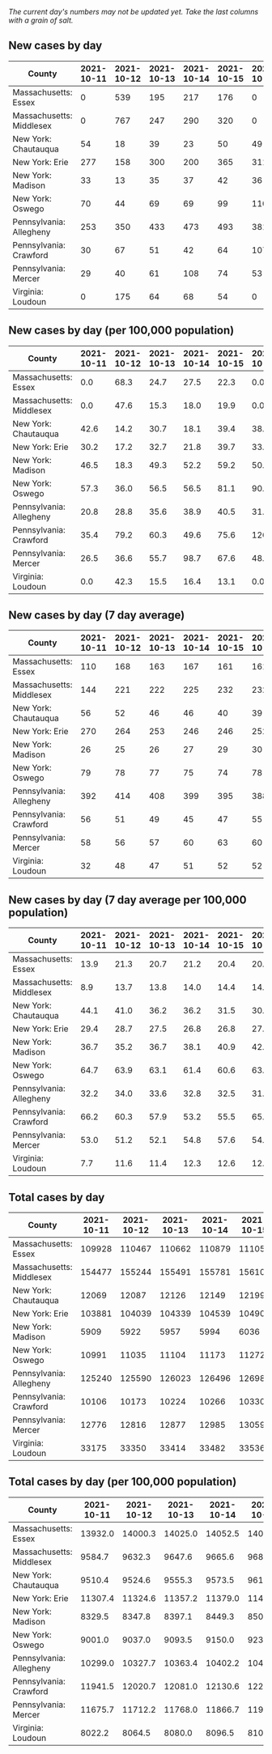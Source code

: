 _The current day's numbers may not be updated yet. Take the last columns with a grain of salt._
## New cases by day

| County | 2021-10-11 | 2021-10-12 | 2021-10-13 | 2021-10-14 | 2021-10-15 | 2021-10-16 | 2021-10-17 |
| --- | --- | --- | --- | --- | --- | --- | --- |
| Massachusetts: Essex | 0 | 539 | 195 | 217 | 176 | 0 |  |
| Massachusetts: Middlesex | 0 | 767 | 247 | 290 | 320 | 0 |  |
| New York: Chautauqua | 54 | 18 | 39 | 23 | 50 | 49 |  |
| New York: Erie | 277 | 158 | 300 | 200 | 365 | 311 |  |
| New York: Madison | 33 | 13 | 35 | 37 | 42 | 36 |  |
| New York: Oswego | 70 | 44 | 69 | 69 | 99 | 110 |  |
| Pennsylvania: Allegheny | 253 | 350 | 433 | 473 | 493 | 381 | 283 |
| Pennsylvania: Crawford | 30 | 67 | 51 | 42 | 64 | 107 | 30 |
| Pennsylvania: Mercer | 29 | 40 | 61 | 108 | 74 | 53 | 40 |
| Virginia: Loudoun | 0 | 175 | 64 | 68 | 54 | 0 |  |

## New cases by day (per 100,000 population)

| County | 2021-10-11 | 2021-10-12 | 2021-10-13 | 2021-10-14 | 2021-10-15 | 2021-10-16 | 2021-10-17 |
| --- | --- | --- | --- | --- | --- | --- | --- |
| Massachusetts: Essex | 0.0 | 68.3 | 24.7 | 27.5 | 22.3 | 0.0 |  |
| Massachusetts: Middlesex | 0.0 | 47.6 | 15.3 | 18.0 | 19.9 | 0.0 |  |
| New York: Chautauqua | 42.6 | 14.2 | 30.7 | 18.1 | 39.4 | 38.6 |  |
| New York: Erie | 30.2 | 17.2 | 32.7 | 21.8 | 39.7 | 33.9 |  |
| New York: Madison | 46.5 | 18.3 | 49.3 | 52.2 | 59.2 | 50.7 |  |
| New York: Oswego | 57.3 | 36.0 | 56.5 | 56.5 | 81.1 | 90.1 |  |
| Pennsylvania: Allegheny | 20.8 | 28.8 | 35.6 | 38.9 | 40.5 | 31.3 | 23.3 |
| Pennsylvania: Crawford | 35.4 | 79.2 | 60.3 | 49.6 | 75.6 | 126.4 | 35.4 |
| Pennsylvania: Mercer | 26.5 | 36.6 | 55.7 | 98.7 | 67.6 | 48.4 | 36.6 |
| Virginia: Loudoun | 0.0 | 42.3 | 15.5 | 16.4 | 13.1 | 0.0 |  |

## New cases by day (7 day average)

| County | 2021-10-11 | 2021-10-12 | 2021-10-13 | 2021-10-14 | 2021-10-15 | 2021-10-16 | 2021-10-17 |
| --- | --- | --- | --- | --- | --- | --- | --- |
| Massachusetts: Essex | 110 | 168 | 163 | 167 | 161 | 161 |  |
| Massachusetts: Middlesex | 144 | 221 | 222 | 225 | 232 | 232 |  |
| New York: Chautauqua | 56 | 52 | 46 | 46 | 40 | 39 |  |
| New York: Erie | 270 | 264 | 253 | 246 | 246 | 252 |  |
| New York: Madison | 26 | 25 | 26 | 27 | 29 | 30 |  |
| New York: Oswego | 79 | 78 | 77 | 75 | 74 | 78 |  |
| Pennsylvania: Allegheny | 392 | 414 | 408 | 399 | 395 | 388 | 381 |
| Pennsylvania: Crawford | 56 | 51 | 49 | 45 | 47 | 55 | 56 |
| Pennsylvania: Mercer | 58 | 56 | 57 | 60 | 63 | 60 | 58 |
| Virginia: Loudoun | 32 | 48 | 47 | 51 | 52 | 52 |  |

## New cases by day (7 day average per 100,000 population)

| County | 2021-10-11 | 2021-10-12 | 2021-10-13 | 2021-10-14 | 2021-10-15 | 2021-10-16 | 2021-10-17 |
| --- | --- | --- | --- | --- | --- | --- | --- |
| Massachusetts: Essex | 13.9 | 21.3 | 20.7 | 21.2 | 20.4 | 20.4 |  |
| Massachusetts: Middlesex | 8.9 | 13.7 | 13.8 | 14.0 | 14.4 | 14.4 |  |
| New York: Chautauqua | 44.1 | 41.0 | 36.2 | 36.2 | 31.5 | 30.7 |  |
| New York: Erie | 29.4 | 28.7 | 27.5 | 26.8 | 26.8 | 27.4 |  |
| New York: Madison | 36.7 | 35.2 | 36.7 | 38.1 | 40.9 | 42.3 |  |
| New York: Oswego | 64.7 | 63.9 | 63.1 | 61.4 | 60.6 | 63.9 |  |
| Pennsylvania: Allegheny | 32.2 | 34.0 | 33.6 | 32.8 | 32.5 | 31.9 | 31.3 |
| Pennsylvania: Crawford | 66.2 | 60.3 | 57.9 | 53.2 | 55.5 | 65.0 | 66.2 |
| Pennsylvania: Mercer | 53.0 | 51.2 | 52.1 | 54.8 | 57.6 | 54.8 | 53.0 |
| Virginia: Loudoun | 7.7 | 11.6 | 11.4 | 12.3 | 12.6 | 12.6 |  |

## Total cases by day

| County | 2021-10-11 | 2021-10-12 | 2021-10-13 | 2021-10-14 | 2021-10-15 | 2021-10-16 | 2021-10-17 |
| --- | --- | --- | --- | --- | --- | --- | --- |
| Massachusetts: Essex | 109928 | 110467 | 110662 | 110879 | 111055 | 111055 |  |
| Massachusetts: Middlesex | 154477 | 155244 | 155491 | 155781 | 156101 | 156101 |  |
| New York: Chautauqua | 12069 | 12087 | 12126 | 12149 | 12199 | 12248 |  |
| New York: Erie | 103881 | 104039 | 104339 | 104539 | 104904 | 105215 |  |
| New York: Madison | 5909 | 5922 | 5957 | 5994 | 6036 | 6072 |  |
| New York: Oswego | 10991 | 11035 | 11104 | 11173 | 11272 | 11382 |  |
| Pennsylvania: Allegheny | 125240 | 125590 | 126023 | 126496 | 126989 | 127370 | 127653 |
| Pennsylvania: Crawford | 10106 | 10173 | 10224 | 10266 | 10330 | 10437 | 10467 |
| Pennsylvania: Mercer | 12776 | 12816 | 12877 | 12985 | 13059 | 13112 | 13152 |
| Virginia: Loudoun | 33175 | 33350 | 33414 | 33482 | 33536 | 33536 |  |

## Total cases by day (per 100,000 population)

| County | 2021-10-11 | 2021-10-12 | 2021-10-13 | 2021-10-14 | 2021-10-15 | 2021-10-16 | 2021-10-17 |
| --- | --- | --- | --- | --- | --- | --- | --- |
| Massachusetts: Essex | 13932.0 | 14000.3 | 14025.0 | 14052.5 | 14074.8 | 14074.8 |  |
| Massachusetts: Middlesex | 9584.7 | 9632.3 | 9647.6 | 9665.6 | 9685.5 | 9685.5 |  |
| New York: Chautauqua | 9510.4 | 9524.6 | 9555.3 | 9573.5 | 9612.9 | 9651.5 |  |
| New York: Erie | 11307.4 | 11324.6 | 11357.2 | 11379.0 | 11418.7 | 11452.6 |  |
| New York: Madison | 8329.5 | 8347.8 | 8397.1 | 8449.3 | 8508.5 | 8559.2 |  |
| New York: Oswego | 9001.0 | 9037.0 | 9093.5 | 9150.0 | 9231.1 | 9321.2 |  |
| Pennsylvania: Allegheny | 10299.0 | 10327.7 | 10363.4 | 10402.2 | 10442.8 | 10474.1 | 10497.4 |
| Pennsylvania: Crawford | 11941.5 | 12020.7 | 12081.0 | 12130.6 | 12206.2 | 12332.7 | 12368.1 |
| Pennsylvania: Mercer | 11675.7 | 11712.2 | 11768.0 | 11866.7 | 11934.3 | 11982.7 | 12019.3 |
| Virginia: Loudoun | 8022.2 | 8064.5 | 8080.0 | 8096.5 | 8109.5 | 8109.5 |  |
